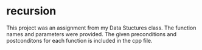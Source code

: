 # recursion

This project was an assignment from my Data Stuctures class. The function names and parameters were provided. The given preconditions and postconditons for each function is included in the cpp file. 
